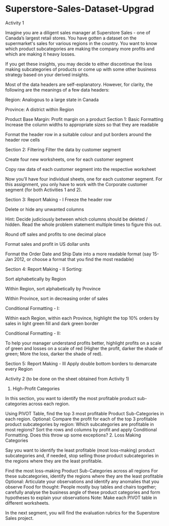 # Superstore-Sales-Dataset-Upgrad
Activity 1

Imagine you are a diligent sales manager at Superstore Sales - one of Canada’s largest retail stores. You have gotten a dataset on the supermarket's sales for various regions in the country. You want to know which product subcategories are making the company more profits and which are making it heavy losses.

If you get these insights, you may decide to either discontinue the loss making subcategories of products or come up with some other business strategy based on your derived insights.

 Most of the data headers are self-explanatory. However, for clarity, the following are the meanings of a few data headers:

Region: Analogous to a large state in Canada

Province: A district within Region

Product Base Margin: Profit margin on a product
Section 1: Basic Formatting
Increase the column widths to appropriate sizes so that they are readable

Format the header row in a suitable colour and put borders around the header row cells

Section 2: Filtering
Filter the data by customer segment

Create four new worksheets, one for each customer segment

Copy raw data of each customer segment into the respective worksheet

Now you’ll have four individual sheets, one for each customer segment. For this assignment, you only have to work with the Corporate customer segment (for both Activities 1 and 2).

 

Section 3: Report Making - I
Freeze the header row

Delete or hide any unwanted columns

Hint: Decide judiciously between which columns should be deleted / hidden. Read the whole problem statement multiple times to figure this out.

Round off sales and profits to one decimal place

Format sales and profit in US dollar units

Format the Order Date and Ship Date into a more readable format (say 15-Jan 2012, or choose a format that you find the most readable)

Section 4: Report Making - II
Sorting:

Sort alphabetically by Region

Within Region, sort alphabetically by Province

Within Province, sort in decreasing order of sales

Conditional Formatting - I:

Within each Region, within each Province, highlight the top 10% orders by sales in light green fill and dark green border

Conditional Formatting - II:

To help your manager understand profits better, highlight profits on a scale of green and losses on a scale of red (Higher the profit, darker the shade of green; More the loss, darker the shade of red).

 

Section 5: Report Making - III
Apply double bottom borders to demarcate every Region

 Activity 2 (to be done on the sheet obtained from Activity 1)

 

1. High-Profit Categories 

In this section, you want to identify the most profitable product sub-categories across each region. 

Using PIVOT Table, find the top 3 most profitable Product Sub-Categories in each region. 
Optional: Compare the profit for each of the top 3 profitable product subcategories by region:
Which subcategories are profitable in most regions?
Sort the rows and columns by profit and apply Conditional Formatting. Does this throw up some exceptions?
2. Loss Making Categories

Say you want to identify the least profitable (most loss-making) product subcategories and, if needed, stop selling those product subcategories in the regions where they are the least profitable.

Find the most loss-making Product Sub-Categories across all regions
For these subcategories, identify the regions where they are the least profitable
Optional: Articulate your observations and identify any anomalies that you observe
Food for thought: People mostly buy tables and chairs together; carefully analyse the business angle of these product categories and form hypotheses to explain your observations
Note: Make each PIVOT table in different worksheets.

In the next segment, you will find the evaluation rubrics for the Superstore Sales project.
